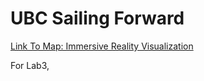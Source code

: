 # UBC Sailing Forward

[Link To Map: Immersive Reality Visualization](https://jyli47.github.io/jyli47-3D-visualization/ImmersiveReality2.html)

For Lab3, 
